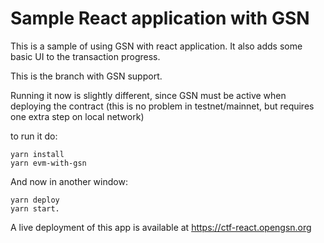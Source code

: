 # Sample React application with GSN 

This is a sample of using GSN with react application.
It also adds some basic UI to the transaction progress.

This is the branch with GSN support.

Running it now is slightly different, since GSN must be active when deploying the contract
(this is no problem in testnet/mainnet, but requires one extra step on local network)

to run it do:
```
yarn install
yarn evm-with-gsn
```
And now in another window:

```
yarn deploy
yarn start.
```

A live deployment of this app is available at https://ctf-react.opengsn.org
